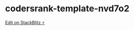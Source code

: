 # codersrank-template-nvd7o2

[Edit on StackBlitz ⚡️](https://stackblitz.com/edit/codersrank-template-nvd7o2)